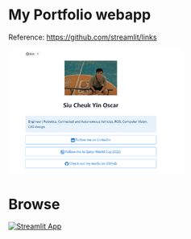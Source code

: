 # My Portfolio webapp

Reference: https://github.com/streamlit/links

<img src="streamlit-links-page.png" width="350">

# Browse

[![Streamlit App](https://static.streamlit.io/badges/streamlit_badge_black_white.svg)](https://oscarsiu-portfolio.streamlit.app/)
